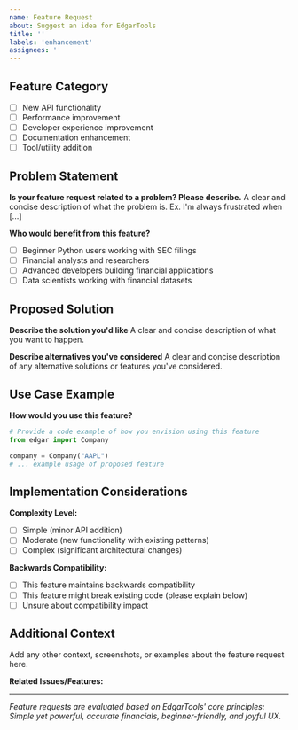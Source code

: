 ```yaml
---
name: Feature Request
about: Suggest an idea for EdgarTools
title: ''
labels: 'enhancement'
assignees: ''
---
```


## Feature Category
<!-- Select the category that best describes your feature request -->
- [ ] New API functionality
- [ ] Performance improvement
- [ ] Developer experience improvement
- [ ] Documentation enhancement
- [ ] Tool/utility addition

## Problem Statement
**Is your feature request related to a problem? Please describe.**
A clear and concise description of what the problem is. Ex. I'm always frustrated when [...]

**Who would benefit from this feature?**
- [ ] Beginner Python users working with SEC filings
- [ ] Financial analysts and researchers
- [ ] Advanced developers building financial applications
- [ ] Data scientists working with financial datasets

## Proposed Solution
**Describe the solution you'd like**
A clear and concise description of what you want to happen.

**Describe alternatives you've considered**
A clear and concise description of any alternative solutions or features you've considered.

## Use Case Example
**How would you use this feature?**
```python
# Provide a code example of how you envision using this feature
from edgar import Company

company = Company("AAPL")
# ... example usage of proposed feature
```

## Implementation Considerations
<!-- If you have thoughts on implementation, please share -->
**Complexity Level:**
- [ ] Simple (minor API addition)
- [ ] Moderate (new functionality with existing patterns)
- [ ] Complex (significant architectural changes)

**Backwards Compatibility:**
- [ ] This feature maintains backwards compatibility
- [ ] This feature might break existing code (please explain below)
- [ ] Unsure about compatibility impact

## Additional Context
Add any other context, screenshots, or examples about the feature request here.

**Related Issues/Features:**
<!-- Link to any related issues or existing features -->

---
*Feature requests are evaluated based on EdgarTools' core principles: Simple yet powerful, accurate financials, beginner-friendly, and joyful UX.*
